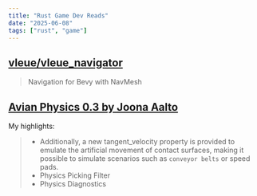 ```yaml
---
title: "Rust Game Dev Reads"
date: "2025-06-08"
tags: ["rust", "game"]
---
```


## [vleue/vleue_navigator](https://github.com/vleue/vleue_navigator)

> Navigation for Bevy with NavMesh

## [Avian Physics 0.3 by Joona Aalto](https://joonaa.dev/blog/08/avian-0-3)

My highlights:

> - Additionally, a new tangent_velocity property is provided to emulate the artificial movement of contact surfaces, making it possible to simulate scenarios such as `conveyor belts` or speed pads.
> - Physics Picking Filter
> - Physics Diagnostics

